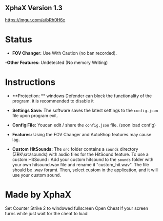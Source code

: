 ## XphaX Version 1.3 ##

https://imgur.com/a/bRh0H6c

# Status

- **FOV Changer:**
	Use With Caution (no ban recorded).

-**Other Features:**
	Undetected (No memory Writing)

# Instructions

- **Protection: ** windows Defender can block the functionality of the program. it is recommended to disable it

- **Settings Save:** The software saves the latest settings to the `config.json` file upon program exit.

- **Config File:** Youcan edit / share the `config.json` file. (soon load config)

- **Features:** Using the FOV Changer and AutoBhop features may cause lag.

- **Custom HitSounds:** The `src` folder contains a `sounds` directory (ZRK\src\sounds) with audio files for the HitSound feature.
	To use a custom HitSound :
		Add your custom hitsound to the `sounds` folder with your own hitsound.wav file and rename it "custom_hit.wav".
		The file should be .wav foramt.
		Then, select custom in the application, and it will use your custom sound.

# Made by XphaX

Set Counter Strike 2 to windowed fullscreen
Open Cheat
If your screen turns white just wait for the cheat to load
